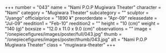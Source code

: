 +++
number = "043"
name = "Nami P.O.P Mugiwara Theater"
character = "Nami"
category = "Mugiwara Theater"
subcategory = ""
sculptor = "Jyango"
officialprice = "1890 ¥"
preorderdate = "Apr-09"
releasedate = "Jul-09"
reedition1 = "Feb-10"
reedition2 = ""
height = "10 (cm)"
weight = "140 (g)"
boxsize = "12.0 x 11.0 x 9.0 (cm)"
observations = ""
image = "/onepiecefigures/images/poster/full/043.jpg"
thumb = "/onepiecefigures/images/poster/thumb/043.jpg"
alt = "Nami P.O.P Mugiwara Theater"
class = "mugiwara-theater"
+++
